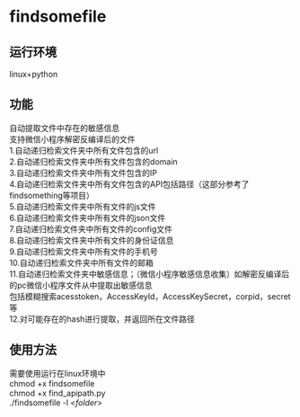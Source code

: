 # findsomefile
## 运行环境
linux+python

## 功能
自动提取文件中存在的敏感信息  
支持微信小程序解密反编译后的文件  
1.自动递归检索文件夹中所有文件包含的url  
2.自动递归检索文件夹中所有文件包含的domain  
3.自动递归检索文件夹中所有文件包含的IP  
4.自动递归检索文件夹中所有文件包含的API包括路径（这部分参考了findsomething等项目）  
5.自动递归检索文件夹中所有文件的js文件  
6.自动递归检索文件夹中所有文件的json文件  
7.自动递归检索文件夹中所有文件的config文件  
8.自动递归检索文件夹中所有文件的身份证信息  
9.自动递归检索文件夹中所有文件的手机号  
10.自动递归检索文件夹中所有文件的邮箱  
11.自动递归检索文件夹中敏感信息；（微信小程序敏感信息收集）如解密反编译后的pc微信小程序文件从中提取出敏感信息  
包括模糊搜索acesstoken，AccessKeyId，AccessKeySecret，corpid，secret等  
12.对可能存在的hash进行提取，并返回所在文件路径  
 
## 使用方法
需要使用运行在linux环境中  
chmod +x findsomefile   
chmod +x find_apipath.py  
./findsomefile -l <*folder*>  
